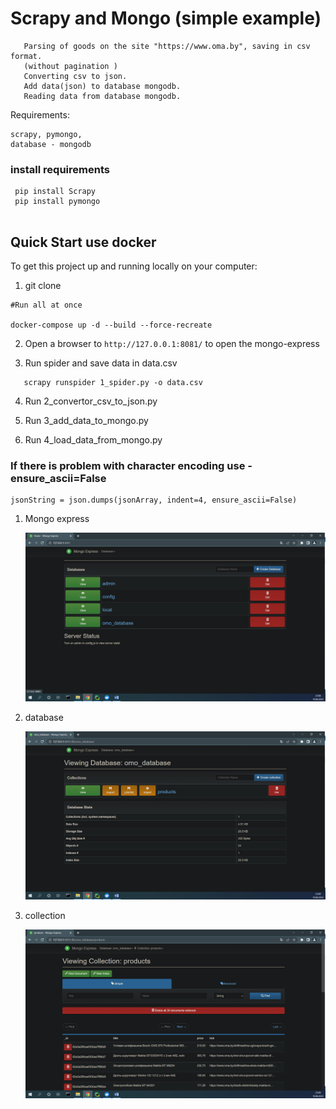 # Scrapy and Mongo (simple example)


```text
   Parsing of goods on the site "https://www.oma.by", saving in csv format.
   (without pagination )
   Converting csv to json.
   Add data(json) to database mongodb.
   Reading data from database mongodb.
```    

   
Requirements:

    scrapy, pymongo, 
    database - mongodb

### install requirements 

```shell
 pip install Scrapy
 pip install pymongo
 
```



## Quick Start use docker

To get this project up and running locally on your computer:
1. git clone 

```shell
#Run all at once

docker-compose up -d --build --force-recreate

```

2. Open a browser to `http://127.0.0.1:8081/` to open the  mongo-express


3. Run spider and save data in data.csv
```text
   scrapy runspider 1_spider.py -o data.csv

```
4. Run 2_convertor_csv_to_json.py


5. Run 3_add_data_to_mongo.py


5. Run 4_load_data_from_mongo.py



### If there is problem with character encoding use - ensure_ascii=False

```text
jsonString = json.dumps(jsonArray, indent=4, ensure_ascii=False)

```

1. Mongo express

   ![](./img/img_1.png)
   
2. database

   ![](./img/img_2.png)

3. collection 

   ![](./img/img_3.png)



